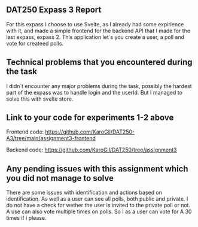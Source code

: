 ## DAT250 Expass 3 Report
For this expass I choose to use Svelte, as I already had some expirience with it, and made a simple frontend for the backend API that I made for the last expass, expass 2.
This application let´s you create a user, a poll and vote for createed polls.

## Technical problems that you encountered during the task
I didn´t encounter any major problems during the task, possibly the hardest part of the expass was to handle login and the userId. But I managed to solve this with svelte store. 

## Link to your code for experiments 1-2 above
Frontend code:
https://github.com/KaroGil/DAT250-A3/tree/main/assignment3-frontend

Backend code:
https://github.com/KaroGil/DAT250/tree/assignment3

## Any pending issues with this assignment which you did not manage to solve
There are some issues with identification and actions based on identification. As well as a user can see all polls, both public and private. I do not have a check for wether the user is invited to the private poll or not. A use can also vote multiple times on polls. So I as a user can vote for A 30 times if i please. 
